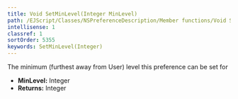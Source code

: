 ```yaml
---
title: Void SetMinLevel(Integer MinLevel)
path: /EJScript/Classes/NSPreferenceDescription/Member functions/Void SetMinLevel(Integer p_0)
intellisense: 1
classref: 1
sortOrder: 5355
keywords: SetMinLevel(Integer)
---
```



The minimum (furthest away from User) level this preference can be set for



* **MinLevel:** Integer
* **Returns:** Integer


